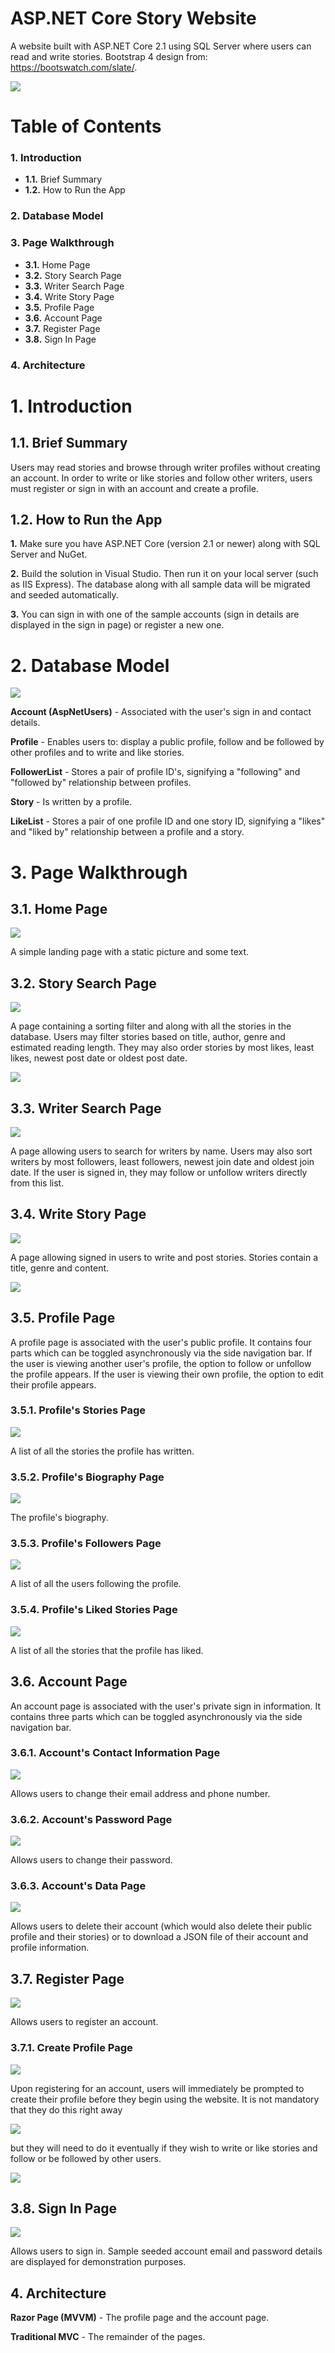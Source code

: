 # ASP.NET Core Story Website
A website built with ASP.NET Core 2.1 using SQL Server where users can read and write stories. Bootstrap 4 design from: https://bootswatch.com/slate/.

![](Screenshots/samplestory.PNG)

# Table of Contents
### 1. Introduction
   * **1.1.** Brief Summary
   * **1.2.** How to Run the App

### 2. Database Model

### 3. Page Walkthrough
   * **3.1.** Home Page
   * **3.2.** Story Search Page
   * **3.3.** Writer Search Page
   * **3.4.** Write Story Page
   * **3.5.** Profile Page
   * **3.6.** Account Page
   * **3.7.** Register Page
   * **3.8.** Sign In Page
   
### 4. Architecture

# 1. Introduction

## 1.1. Brief Summary
Users may read stories and browse through writer profiles without creating an account. In order to write or like stories and follow other writers, users must register or sign in with an account and create a profile.

## 1.2. How to Run the App
**1.** Make sure you have ASP.NET Core (version 2.1 or newer) along with SQL Server and NuGet.

**2.** Build the solution in Visual Studio. Then run it on your local server (such as IIS Express). The database along with all sample data will be migrated and seeded automatically.

**3.** You can sign in with one of the sample accounts (sign in details are displayed in the sign in page) or register a new one.

# 2. Database Model
![](Screenshots/Diagram.PNG)

**Account (AspNetUsers)** - Associated with the user's sign in and contact details.

**Profile** - Enables users to: display a public profile, follow and be followed by other profiles and to write and like stories.

**FollowerList** - Stores a pair of profile ID's, signifying a "following" and "followed by" relationship between profiles.

**Story** - Is written by a profile. 

**LikeList** - Stores a pair of one profile ID and one story ID, signifying a "likes" and "liked by" relationship between a profile and a story.

# 3. Page Walkthrough

## 3.1. Home Page
![](Screenshots/home.PNG)

A simple landing page with a static picture and some text.

## 3.2. Story Search Page
![](Screenshots/storyfilter1.PNG)

A page containing a sorting filter and along with all the stories in the database. Users may filter stories based on title, author, genre and estimated reading length. They may also order stories by most likes, least likes, newest post date or oldest post date.

![](Screenshots/storyfilter2.PNG)

## 3.3. Writer Search Page
![](Screenshots/writerfilter.PNG)

A page allowing users to search for writers by name. Users may also sort writers by most followers, least followers, newest join date and oldest join date. If the user is signed in, they may follow or unfollow writers directly from this list.

## 3.4. Write Story Page
![](Screenshots/writestory1.PNG)

A page allowing signed in users to write and post stories. Stories contain a title, genre and content.

![](Screenshots/writestory2.PNG)

## 3.5. Profile Page
A profile page is associated with the user's public profile. It contains four parts which can be toggled asynchronously via the side navigation bar. If the user is viewing another user's profile, the option to follow or unfollow the profile appears. If the user is viewing their own profile, the option to edit their profile appears.

### 3.5.1. Profile's Stories Page
![](Screenshots/profile1.PNG)

A list of all the stories the profile has written.

### 3.5.2. Profile's Biography Page
![](Screenshots/profile2.PNG)

The profile's biography.

### 3.5.3. Profile's Followers Page
![](Screenshots/profile3.PNG)

A list of all the users following the profile.

### 3.5.4. Profile's Liked Stories Page
![](Screenshots/profile4.PNG)

A list of all the stories that the profile has liked.

## 3.6. Account Page
An account page is associated with the user's private sign in information. It contains three parts which can be toggled asynchronously via the side navigation bar.

### 3.6.1. Account's Contact Information Page
![](Screenshots/account1.PNG)

Allows users to change their email address and phone number.

### 3.6.2. Account's Password Page
![](Screenshots/account2.PNG)

Allows users to change their password.

### 3.6.3. Account's Data Page
![](Screenshots/account3.PNG)

Allows users to delete their account (which would also delete their public profile and their stories) or to download a JSON file of their account and profile information.

## 3.7. Register Page
![](Screenshots/register.PNG)

Allows users to register an account.

### 3.7.1. Create Profile Page
![](Screenshots/createprofile.PNG)

Upon registering for an account, users will immediately be prompted to create their profile before they begin using the website. It is not mandatory that they do this right away

![](Screenshots/nav%202.PNG)

but they will need to do it eventually if they wish to write or like stories and follow or be followed by other users.

![](Screenshots/nav.PNG)

## 3.8. Sign In Page
![](Screenshots/signin.PNG)

Allows users to sign in. Sample seeded account email and password details are displayed for demonstration purposes.

## 4. Architecture

**Razor Page (MVVM)** - The profile page and the account page.

**Traditional MVC** - The remainder of the pages.

